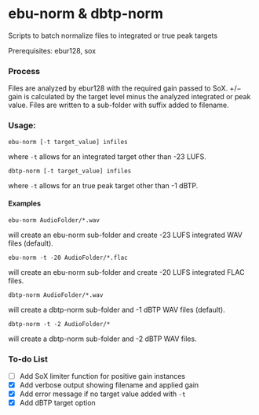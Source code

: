 # ebu-norm & dbtp-norm
Scripts to batch normalize files to integrated or true peak targets

Prerequisites: ebur128, sox

### Process
Files are analyzed by ebur128 with the required gain passed to SoX. 
+/− gain is calculated by the target level minus the analyzed integrated or peak value.
Files are written to a sub-folder with suffix added to filename.

### Usage: 
```shell
ebu-norm [-t target_value] infiles
```
where ```-t``` allows for an integrated target other than -23 LUFS.

```shell
dbtp-norm [-t target_value] infiles
```
where ```-t``` allows for an true peak target other than -1 dBTP.

#### Examples

```shell
ebu-norm AudioFolder/*.wav
```
will create an ebu-norm sub-folder and create -23 LUFS integrated WAV files (default).

```shell
ebu-norm -t -20 AudioFolder/*.flac 
```
will create an ebu-norm sub-folder and create -20 LUFS integrated FLAC files. 

```shell
dbtp-norm AudioFolder/*.wav
```
will create a dbtp-norm sub-folder and -1 dBTP WAV files (default). 


```shell
dbtp-norm -t -2 AudioFolder/*
```
will create a dbtp-norm sub-folder and -2 dBTP WAV files. 

### To-do List

- [ ] Add SoX limiter function for positive gain instances
- [x] Add verbose output showing filename and applied gain
- [x] Add error message if no target value added with `-t`
- [x] Add dBTP target option
